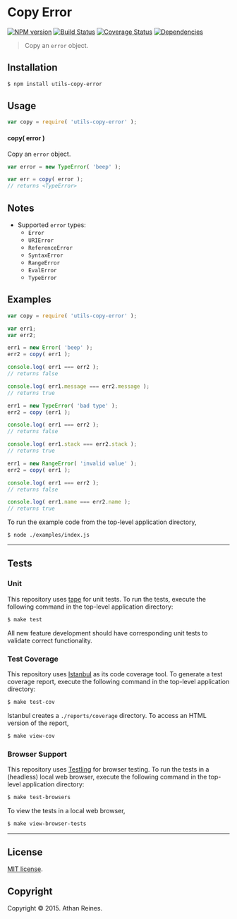 Copy Error
===
[![NPM version][npm-image]][npm-url] [![Build Status][build-image]][build-url] [![Coverage Status][coverage-image]][coverage-url] [![Dependencies][dependencies-image]][dependencies-url]

> Copy an `error` object.


## Installation

``` bash
$ npm install utils-copy-error
```


## Usage

``` javascript
var copy = require( 'utils-copy-error' );
```

#### copy( error )

Copy an `error` object.

``` javascript
var error = new TypeError( 'beep' );

var err = copy( error );
// returns <TypeError>
```


## Notes

*	Supported `error` types:
	-	`Error`
	- 	`URIError`
	-	`ReferenceError`
	-	`SyntaxError`
	-	`RangeError`
	-	`EvalError`
	-	`TypeError`


## Examples

``` javascript
var copy = require( 'utils-copy-error' );

var err1;
var err2;

err1 = new Error( 'beep' );
err2 = copy( err1 );

console.log( err1 === err2 );
// returns false

console.log( err1.message === err2.message );
// returns true

err1 = new TypeError( 'bad type' );
err2 = copy (err1 );

console.log( err1 === err2 );
// returns false

console.log( err1.stack === err2.stack );
// returns true

err1 = new RangeError( 'invalid value' );
err2 = copy( err1 );

console.log( err1 === err2 );
// returns false

console.log( err1.name === err2.name );
// returns true
```

To run the example code from the top-level application directory,

``` bash
$ node ./examples/index.js
```


---
## Tests

### Unit

This repository uses [tape][tape] for unit tests. To run the tests, execute the following command in the top-level application directory:

``` bash
$ make test
```

All new feature development should have corresponding unit tests to validate correct functionality.


### Test Coverage

This repository uses [Istanbul][istanbul] as its code coverage tool. To generate a test coverage report, execute the following command in the top-level application directory:

``` bash
$ make test-cov
```

Istanbul creates a `./reports/coverage` directory. To access an HTML version of the report,

``` bash
$ make view-cov
```


### Browser Support

This repository uses [Testling][testling] for browser testing. To run the tests in a (headless) local web browser, execute the following command in the top-level application directory:

``` bash
$ make test-browsers
```

To view the tests in a local web browser,

``` bash
$ make view-browser-tests
```

<!-- [![browser support][browsers-image]][browsers-url] -->


---
## License

[MIT license](http://opensource.org/licenses/MIT). 


## Copyright

Copyright &copy; 2015. Athan Reines.


[npm-image]: http://img.shields.io/npm/v/utils-copy-error.svg
[npm-url]: https://npmjs.org/package/utils-copy-error

[build-image]: http://img.shields.io/travis/kgryte/utils-copy-error/master.svg
[build-url]: https://travis-ci.org/kgryte/utils-copy-error

[coverage-image]: https://img.shields.io/codecov/c/github/kgryte/utils-copy-error/master.svg
[coverage-url]: https://codecov.io/github/kgryte/utils-copy-error?branch=master

[dependencies-image]: http://img.shields.io/david/kgryte/utils-copy-error.svg
[dependencies-url]: https://david-dm.org/kgryte/utils-copy-error

[dev-dependencies-image]: http://img.shields.io/david/dev/kgryte/utils-copy-error.svg
[dev-dependencies-url]: https://david-dm.org/dev/kgryte/utils-copy-error

[github-issues-image]: http://img.shields.io/github/issues/kgryte/utils-copy-error.svg
[github-issues-url]: https://github.com/kgryte/utils-copy-error/issues

[browsers-image]: https://ci.testling.com/kgryte/utils-copy-error.png
[browsers-url]: https://ci.testling.com/kgryte/utils-copy-error

[tape]: https://github.com/substack/tape
[istanbul]: https://github.com/gotwarlost/istanbul
[testling]: https://ci.testling.com
